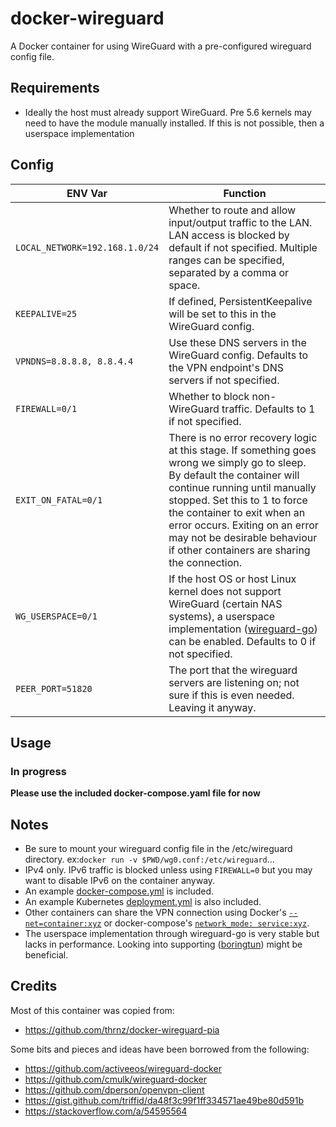 # docker-wireguard

A Docker container for using WireGuard with a pre-configured wireguard config file.

## Requirements
* Ideally the host must already support WireGuard. Pre 5.6 kernels may need to have the module manually installed. If this is not possible, then a userspace implementation

## Config
| ENV Var | Function |
|-------|------|
|```LOCAL_NETWORK=192.168.1.0/24```|Whether to route and allow input/output traffic to the LAN. LAN access is blocked by default if not specified. Multiple ranges can be specified, separated by a comma or space.
|```KEEPALIVE=25```|If defined, PersistentKeepalive will be set to this in the WireGuard config.
|```VPNDNS=8.8.8.8, 8.8.4.4```|Use these DNS servers in the WireGuard config. Defaults to the VPN endpoint's DNS servers if not specified.
|```FIREWALL=0/1```|Whether to block non-WireGuard traffic. Defaults to 1 if not specified.
|```EXIT_ON_FATAL=0/1```|There is no error recovery logic at this stage. If something goes wrong we simply go to sleep. By default the container will continue running until manually stopped. Set this to 1 to force the container to exit when an error occurs. Exiting on an error may not be desirable behaviour if other containers are sharing the connection.
|```WG_USERSPACE=0/1```|If the host OS or host Linux kernel does not support WireGuard (certain NAS systems), a userspace implementation ([wireguard-go](https://git.zx2c4.com/wireguard-go/about/)) can be enabled. Defaults to 0 if not specified.
|```PEER_PORT=51820```|The port that the wireguard servers are listening on; not sure if this is even needed. Leaving it anyway.

## Usage
### In progress
**Please use the included docker-compose.yaml file for now**

## Notes
* Be sure to mount your wireguard config file in the /etc/wireguard directory. ex:```docker run -v $PWD/wg0.conf:/etc/wireguard```...
* IPv4 only. IPv6 traffic is blocked unless using ```FIREWALL=0``` but you may want to disable IPv6 on the container anyway.
* An example [docker-compose.yml](https://github.com/pyunramura/docker-wireguard/blob/main/docker-compose.yaml) is included.
* An example Kubernetes [deployment.yml](https://github.com/pyunramura/docker-wireguard/blob/main/deployment.yaml) is also included.
* Other containers can share the VPN connection using Docker's [```--net=container:xyz```](https://docs.docker.com/engine/reference/run/#network-settings) or docker-compose's [```network_mode: service:xyz```](https://github.com/compose-spec/compose-spec/blob/master/spec.md#network_mode).
* The userspace implementation through wireguard-go is very stable but lacks in performance. Looking into supporting ([boringtun](https://github.com/cloudflare/boringtun)) might be beneficial.

## Credits
Most of this container was copied from:
* https://github.com/thrnz/docker-wireguard-pia

Some bits and pieces and ideas have been borrowed from the following:
* https://github.com/activeeos/wireguard-docker
* https://github.com/cmulk/wireguard-docker
* https://github.com/dperson/openvpn-client
* https://gist.github.com/triffid/da48f3c99f1ff334571ae49be80d591b
* https://stackoverflow.com/a/54595564